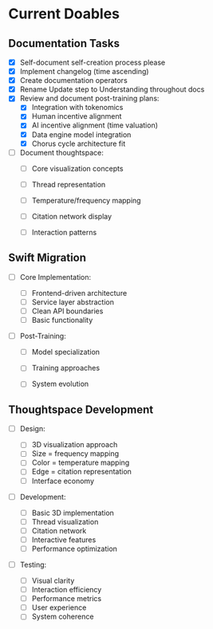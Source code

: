 # Current Doables

## Documentation Tasks

- [x] Self-document self-creation process please
- [x] Implement changelog (time ascending)
- [x] Create documentation operators
- [x] Rename Update step to Understanding throughout docs
- [x] Review and document post-training plans:
  - [x] Integration with tokenomics
  - [x] Human incentive alignment
  - [x] AI incentive alignment (time valuation)
  - [x] Data engine model integration
  - [x] Chorus cycle architecture fit
- [ ] Document thoughtspace:
  - [ ] Core visualization concepts
  - [ ] Thread representation
  - [ ] Temperature/frequency mapping
  - [ ] Citation network display
  - [ ] Interaction patterns


## Swift Migration

- [ ] Core Implementation:

  - [ ] Frontend-driven architecture
  - [ ] Service layer abstraction
  - [ ] Clean API boundaries
  - [ ] Basic functionality

- [ ] Post-Training:
  - [ ] Model specialization
  - [ ] Training approaches
  - [ ] System evolution


## Thoughtspace Development

- [ ] Design:

  - [ ] 3D visualization approach
  - [ ] Size = frequency mapping
  - [ ] Color = temperature mapping
  - [ ] Edge = citation representation
  - [ ] Interface economy

- [ ] Development:

  - [ ] Basic 3D implementation
  - [ ] Thread visualization
  - [ ] Citation network
  - [ ] Interactive features
  - [ ] Performance optimization

- [ ] Testing:
  - [ ] Visual clarity
  - [ ] Interaction efficiency
  - [ ] Performance metrics
  - [ ] User experience
  - [ ] System coherence
